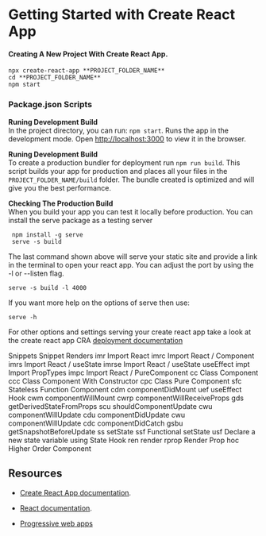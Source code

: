 # Getting Started with Create React App

#### Creating A New Project With Create React App.
 ```  
 npx create-react-app **PROJECT_FOLDER_NAME**
 cd **PROJECT_FOLDER_NAME**
 npm start  
```
 
### Package.json  Scripts 

__Runing Development Build__  
In the project directory, you can run: `npm start`. Runs the app in the development mode. 
Open [http://localhost:3000](http://localhost:3000) to view it in the browser.


 __Runing Development Build__  
 To create a production bundler for deployment run `npm run build`. This script builds your app for production and places all your files in the `PROJECT_FOLDER_NAME/build` folder.  The bundle created is optimized and will give you the best performance.

 
 __Checking The Production Build__  
 When you build your app you can test it locally before production. You can install the serve package as a testing server 
 ```
  npm install -g serve
  serve -s build

 ```
The last command shown above will serve your static site and provide a link in the terminal to open your react app. You can adjust the port by using the -l or --listen flag.
 ```
 serve -s build -l 4000
 ```
 If you want more help on the options of serve then use:
 ```
 serve -h
 ```
 For other options and settings serving your create react app take a look at the create react app  CRA
[ deployment documentation](https://create-react-app.dev/docs/deployment/)
 

Snippets
Snippet	Renders
imr	Import React
imrc	Import React / Component
imrs	Import React / useState
imrse	Import React / useState useEffect
impt	Import PropTypes
impc	Import React / PureComponent
cc	Class Component
ccc	Class Component With Constructor
cpc	Class Pure Component
sfc	Stateless Function Component
cdm	componentDidMount
uef	useEffect Hook
cwm	componentWillMount
cwrp	componentWillReceiveProps
gds	getDerivedStateFromProps
scu	shouldComponentUpdate
cwu	componentWillUpdate
cdu	componentDidUpdate
cwu	componentWillUpdate
cdc	componentDidCatch
gsbu	getSnapshotBeforeUpdate
ss	setState
ssf	Functional setState
usf	Declare a new state variable using State Hook
ren	render
rprop	Render Prop
hoc	Higher Order Component

 

## Resources
- [Create React App documentation](https://facebook.github.io/create-react-app/docs/getting-started).

- [React documentation](https://reactjs.org/).
- [Progressive web apps](https://facebook.github.io/create-react-app/docs/making-a-progressive-web-app)
 



 
